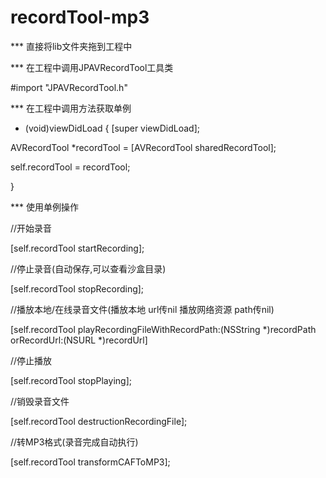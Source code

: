 # recordTool-mp3

*** 直接将lib文件夹拖到工程中

*** 在工程中调用JPAVRecordTool工具类

#import "JPAVRecordTool.h"

*** 在工程中调用方法获取单例

- (void)viewDidLoad {
[super viewDidLoad];

AVRecordTool *recordTool = [AVRecordTool  sharedRecordTool];

self.recordTool = recordTool;

}


*** 使用单例操作

//开始录音

[self.recordTool  startRecording];

//停止录音(自动保存,可以查看沙盒目录)

[self.recordTool  stopRecording];

//播放本地/在线录音文件(播放本地 url传nil 播放网络资源 path传nil)

[self.recordTool  playRecordingFileWithRecordPath:(NSString *)recordPath orRecordUrl:(NSURL *)recordUrl]

//停止播放

[self.recordTool  stopPlaying];

//销毁录音文件

[self.recordTool  destructionRecordingFile];

//转MP3格式(录音完成自动执行)

[self.recordTool  transformCAFToMP3];
